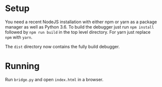 # Setup

You need a recent NodeJS installation with either npm or yarn as a package manager as well as Python 3.6.
To build the debugger just run `npm install` followed by `npm run build` in the top level directory.
For yarn just replace `npm` with `yarn`.

The `dist` directory now contains the fully build debugger.

# Running

Run `bridge.py` and open `index.html` in a browser.
